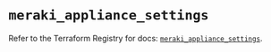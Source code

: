 # `meraki_appliance_settings`

Refer to the Terraform Registry for docs: [`meraki_appliance_settings`](https://registry.terraform.io/providers/ciscodevnet/meraki/1.7.1/docs/resources/appliance_settings).
